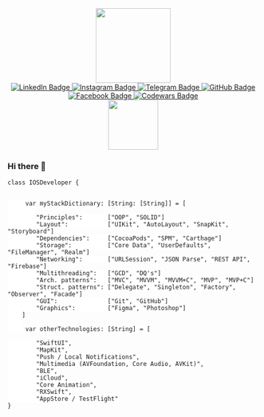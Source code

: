 
<div id="header" align="center">
  <img src="https://media.giphy.com/media/MeJgB3yMMwIaHmKD4z/giphy.gif" width="150"/>
</div>
<div id="badges" align="center">
  <a href="https://www.linkedin.com/in/nikita-kornuk-825818202/">
    <img src="https://img.shields.io/badge/linkedin-%231E77B5.svg?&style=for-the-badge&logo=linkedin&logoColor=white" alt="LinkedIn Badge"/>
  </a>
  <a href="https://www.instagram.com/privetyanikita_/">
    <img src="https://img.shields.io/badge/Instagram-E4405F?style=for-the-badge&logo=instagram&logoColor=white" alt="Instagram Badge"/>
  </a>
  <a href="https://t.me/privetyanikita">
    <img src="https://img.shields.io/badge/Telegram-1E90FF?style=for-the-badge&logo=telegram&logoColor=white" alt="Telegram Badge"/>
  </a>
   <a href="https://github.com/Privetyanikita">
    <img src="https://img.shields.io/badge/Github-gray?style=for-the-badge&logo=github&logoColor=white" alt="GitHub Badge"/>
  </a>
     <a href="https://www.facebook.com/privetyanikita/">
    <img src="https://img.shields.io/badge/facebook-%232E87FB.svg?&style=for-the-badge&logo=facebook&logoColor=white" alt="Facebook Badge"/>
  </a>
    <a href="https://www.codewars.com/users/PrivetyaNikita">
    <img src="https://img.shields.io/badge/Codewars-B1361E?style=for-the-badge&logo=codewars&logoColor=white" alt="Codewars Badge"/>
  </a>
</div>
<div id="header" align="center">
  <img src="https://komarev.com/ghpvc/?username=Privetyanikita&style=flat-square&color=blue" alt="" width="100"/>
</div>

### Hi there 👋

<pre><code class="hljs" style="background:#FFFFFF;border-radius:8px"><span class="hljs-class"><span class="hljs-keyword">class</span> <span class="hljs-title">IOSDeveloper</span> </span>{


     <span class="hljs-keyword">var</span> myStackDictionary: [<span class="hljs-type">String</span>: [<span class="hljs-type">String</span>]] = [
        
        <span class="hljs-string">"Principles"</span>:       [<span class="hljs-string">"OOP"</span>, <span class="hljs-string">"SOLID"</span>]
        <span class="hljs-string">"Layout"</span>:           [<span class="hljs-string">"UIKit"</span>, <span class="hljs-string">"AutoLayout"</span>, <span class="hljs-string">"SnapKit"</span>, <span class="hljs-string">"Storyboard"</span>]
        <span class="hljs-string">"Dependenсies"</span>:     [<span class="hljs-string">"CocoaPods"</span>, <span class="hljs-string">"SPM"</span>, <span class="hljs-string">"Carthage"</span>]
        <span class="hljs-string">"Storage"</span>:          [<span class="hljs-string">"Core Data"</span>, <span class="hljs-string">"UserDefaults"</span>, <span class="hljs-string">"FileManager"</span>, <span class="hljs-string">"Realm"</span>]
        <span class="hljs-string">"Networking"</span>:       [<span class="hljs-string">"URLSession"</span>, <span class="hljs-string">"JSON Parse"</span>, <span class="hljs-string">"REST API"</span>, <span class="hljs-string">"Firebase"</span>]
        <span class="hljs-string">"Multithreading"</span>:   [<span class="hljs-string">"GCD"</span>, <span class="hljs-string">"DQ's"</span>]
        <span class="hljs-string">"Arch. patterns"</span>:   [<span class="hljs-string">"MVC"</span>, <span class="hljs-string">"MVVM"</span>, <span class="hljs-string">"MVVM+C"</span>, <span class="hljs-string">"MVP"</span>, <span class="hljs-string">"MVP+C"</span>]
        <span class="hljs-string">"Struct. patterns"</span>: [<span class="hljs-string">"Delegate"</span>, <span class="hljs-string">"Singleton"</span>, <span class="hljs-string">"Factory"</span>, <span class="hljs-string">"Observer"</span>, <span class="hljs-string">"Facade"</span>]
        <span class="hljs-string">"GUI"</span>:              [<span class="hljs-string">"Git"</span>, <span class="hljs-string">"GitHub"</span>]
        <span class="hljs-string">"Graphics"</span>:         [<span class="hljs-string">"Figma"</span>, <span class="hljs-string">"Photoshop"</span>]
    ]
    
     <span class="hljs-keyword">var</span> otherTechnologies: [<span class="hljs-type">String</span>] = [

        <span class="hljs-string">"SwiftUI"</span>,
        <span class="hljs-string">"MapKit"</span>,
        <span class="hljs-string">"Push / Local Notifications"</span>,
        <span class="hljs-string">"Multimedia (AVFoundation, Core Audio, AVKit)"</span>,
        <span class="hljs-string">"BLE"</span>,
        <span class="hljs-string">"iCloud"</span>,
        <span class="hljs-string">"Core Animation"</span>,
        <span class="hljs-string">"RXSwift"</span>,
        <span class="hljs-string">"AppStore / TestFlight"</span>
}</code></pre>

<!--
**Privetyanikita/Privetyanikita** is a ✨ _special_ ✨ repository because its `README.md` (this file) appears on your GitHub profile.

Here are some ideas to get you started:

- 🔭 I’m currently working on ...
- 🌱 I’m currently learning ...
- 👯 I’m looking to collaborate on ...
- 🤔 I’m looking for help with ...
- 💬 Ask me about ...
- 📫 How to reach me: ...
- 😄 Pronouns: ...
- ⚡ Fun fact: ...
-->
